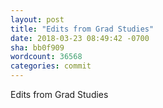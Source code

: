 ```yaml
---
layout: post
title: "Edits from Grad Studies"
date: 2018-03-23 08:49:42 -0700
sha: bb0f909
wordcount: 36568
categories: commit
---
```

Edits from Grad Studies
